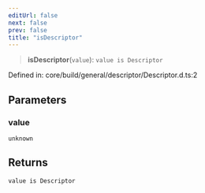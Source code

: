 ```yaml
---
editUrl: false
next: false
prev: false
title: "isDescriptor"
---
```


> **isDescriptor**(`value`): `value is Descriptor`

Defined in: core/build/general/descriptor/Descriptor.d.ts:2

## Parameters

### value

`unknown`

## Returns

`value is Descriptor`
